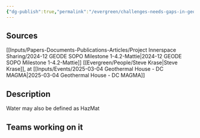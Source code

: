 ```yaml
---
{"dg-publish":true,"permalink":"/evergreen/challenges-needs-gaps-in-geothermal/water-usage-and-losses/","tags":["need"]}
---
```


## Sources
[[Inputs/Papers-Documents-Publications-Articles/Project Innerspace Sharing/2024-12 GEODE SOPO Milestone 1-4.2-Mattie\|2024-12 GEODE SOPO Milestone 1-4.2-Mattie]]
[[Evergreen/People/Steve Krase\|Steve Krase]], at [[Inputs/Events/2025-03-04 Geothermal House - DC MAGMA\|2025-03-04 Geothermal House - DC MAGMA]]

## Description

Water may also be defined as HazMat



## Teams working on it



